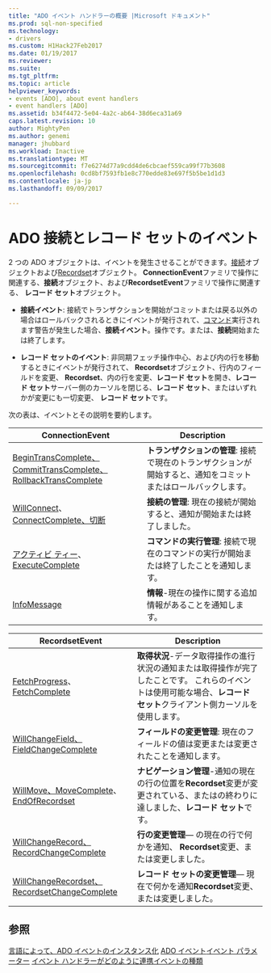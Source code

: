 ```yaml
---
title: "ADO イベント ハンドラーの概要 |Microsoft ドキュメント"
ms.prod: sql-non-specified
ms.technology:
- drivers
ms.custom: H1Hack27Feb2017
ms.date: 01/19/2017
ms.reviewer: 
ms.suite: 
ms.tgt_pltfrm: 
ms.topic: article
helpviewer_keywords:
- events [ADO], about event handlers
- event handlers [ADO]
ms.assetid: b34f4472-5e04-4a2c-ab64-38d6eca31a69
caps.latest.revision: 10
author: MightyPen
ms.author: genemi
manager: jhubbard
ms.workload: Inactive
ms.translationtype: MT
ms.sourcegitcommit: f7e6274d77a9cdd4de6cbcaef559ca99f77b3608
ms.openlocfilehash: 0cd8bf7593fb1e8c770edde83e697f5b5be1d1d3
ms.contentlocale: ja-jp
ms.lasthandoff: 09/09/2017

---
```

# <a name="ado-connection-and-recordset-events"></a>ADO 接続とレコード セットのイベント
2 つの ADO オブジェクトは、イベントを発生させることができます。[接続](../../../ado/reference/ado-api/connection-object-ado.md)オブジェクトおよび[Recordset](../../../ado/reference/ado-api/recordset-object-ado.md)オブジェクト。 **ConnectionEvent**ファミリで操作に関連する、**接続**オブジェクト、および**RecordsetEvent**ファミリで操作に関連する、 **レコード セット**オブジェクト。

-   **接続イベント**: 接続でトランザクションを開始がコミットまたは戻る以外の場合はロールバックされるときにイベントが発行されて、[コマンド](../../../ado/reference/ado-api/command-object-ado.md)実行されます警告が発生した場合、**接続イベント**。操作です。または、**接続**開始または終了します。

-   **レコード セットのイベント**: 非同期フェッチ操作中心、および内の行を移動するときにイベントが発行されて、 **Recordset**オブジェクト、行内のフィールドを変更、 **Recordset**、内の行を変更、**レコード セット**を開き、**レコード セット**サーバー側のカーソルを閉じる、**レコード セット**、またはいずれかが変更にも一切変更、 **レコード セット**です。

 次の表は、イベントとその説明を要約します。

|ConnectionEvent|Description|
|---------------------|-----------------|
|[BeginTransComplete、CommitTransComplete、RollbackTransComplete](../../../ado/reference/ado-api/begintranscomplete-committranscomplete-and-rollbacktranscomplete-events-ado.md)|**トランザクションの管理**: 接続で現在のトランザクションが開始すると、通知をコミットまたはロールバックします。|
|[WillConnect](../../../ado/reference/ado-api/willconnect-event-ado.md)、 [ConnectComplete、切断](../../../ado/reference/ado-api/connectcomplete-and-disconnect-events-ado.md)|**接続の管理**: 現在の接続が開始すると、通知が開始または終了しました。|
|[アクティビ ティー](../../../ado/reference/ado-api/willexecute-event-ado.md)、 [ExecuteComplete](../../../ado/reference/ado-api/executecomplete-event-ado.md)|**コマンドの実行管理**: 接続で現在のコマンドの実行が開始または終了したことを通知します。|
|[InfoMessage](../../../ado/reference/ado-api/infomessage-event-ado.md)|**情報**-現在の操作に関する追加情報があることを通知します。|

|RecordsetEvent|Description|
|--------------------|-----------------|
|[FetchProgress](../../../ado/reference/ado-api/fetchprogress-event-ado.md)、 [FetchComplete](../../../ado/reference/ado-api/fetchcomplete-event-ado.md)|**取得状況**-データ取得操作の進行状況の通知または取得操作が完了したことです。 これらのイベントは使用可能な場合、**レコード セット**クライアント側カーソルを使用します。|
|[WillChangeField、FieldChangeComplete](../../../ado/reference/ado-api/willchangefield-and-fieldchangecomplete-events-ado.md)|**フィールドの変更管理**: 現在のフィールドの値は変更または変更されたことを通知します。|
|[WillMove、MoveComplete](../../../ado/reference/ado-api/willmove-and-movecomplete-events-ado.md)、 [EndOfRecordset](../../../ado/reference/ado-api/endofrecordset-event-ado.md)|**ナビゲーション管理**-通知の現在の行の位置を**Recordset**変更が変更されている、またはの終わりに達しました、**レコード セット**です。|
|[WillChangeRecord、RecordChangeComplete](../../../ado/reference/ado-api/willchangerecord-and-recordchangecomplete-events-ado.md)|**行の変更管理**— の現在の行で何かを通知、 **Recordset**変更、または変更しました。|
|[WillChangeRecordset、RecordsetChangeComplete](../../../ado/reference/ado-api/willchangerecordset-and-recordsetchangecomplete-events-ado.md)|**レコード セットの変更管理**— 現在で何かを通知**Recordset**変更、または変更しました。|

## <a name="see-also"></a>参照
 [言語によって、ADO イベントのインスタンス化](../../../ado/guide/data/ado-event-instantiation-by-language.md) [ADO イベント](../../../ado/reference/ado-api/ado-events.md)[イベント パラメーター](../../../ado/guide/data/event-parameters.md) [イベント ハンドラーがどのように連携](../../../ado/guide/data/how-event-handlers-work-together.md)[イベントの種類](../../../ado/guide/data/types-of-events.md)

